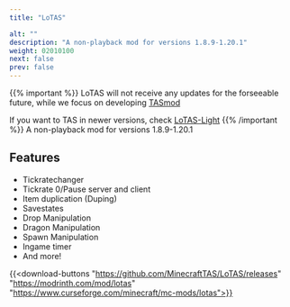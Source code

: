 ```yaml
---
title: "LoTAS"

alt: ""
description: "A non-playback mod for versions 1.8.9-1.20.1"
weight: 02010100
next: false
prev: false
---
```

{{% important %}}
LoTAS will not receive any updates for the forseeable future, while we focus on developing [TASmod](/downloads/playback/tasmod)

If you want to TAS in newer versions, check [LoTAS-Light](/downloads/non-playback/lotas-light)
{{% /important %}}
A non-playback mod for versions 1.8.9-1.20.1

## Features

*   Tickratechanger
*   Tickrate 0/Pause server and client
*   Item duplication (Duping)
*   Savestates
*   Drop Manipulation
*   Dragon Manipulation
*   Spawn Manipulation
*   Ingame timer
*   And more!

{{<download-buttons "https://github.com/MinecraftTAS/LoTAS/releases" "https://modrinth.com/mod/lotas" "https://www.curseforge.com/minecraft/mc-mods/lotas">}}
